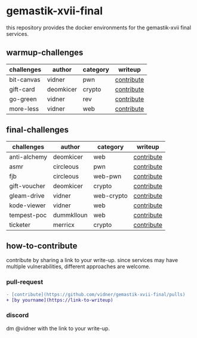 # gemastik-xvii-final
this repository provides the docker environments for the gemastik-xvii final services.

## warmup-challenges
| challenges | author | category | writeup |
| ---------- | ------ | -------- |---------|
| bit-canvas | vidner | pwn | [contribute](https://github.com/vidner/gemastik-xvii-final/pulls) |
| gift-card | deomkicer | crypto | [contribute](https://github.com/vidner/gemastik-xvii-final/pulls) |
| go-green | vidner | rev | [contribute](https://github.com/vidner/gemastik-xvii-final/pulls) |
| more-less | vidner | web | [contribute](https://github.com/vidner/gemastik-xvii-final/pulls) |


## final-challenges
| challenges | author | category | writeup |
| ---------- | ------ | -------- |---------|
| anti-alchemy | deomkicer | web | [contribute](https://github.com/vidner/gemastik-xvii-final/pulls) |
| asmr | circleous | pwn | [contribute](https://github.com/vidner/gemastik-xvii-final/pulls) |
| fjb | circleous | web-pwn | [contribute](https://github.com/vidner/gemastik-xvii-final/pulls) |
| gift-voucher | deomkicer | crypto | [contribute](https://github.com/vidner/gemastik-xvii-final/pulls) |
| gleam-drive | vidner | web-crypto | [contribute](https://github.com/vidner/gemastik-xvii-final/pulls) |
| kode-viewer | vidner | web | [contribute](https://github.com/vidner/gemastik-xvii-final/pulls) |
| tempest-poc | dummklloun | web | [contribute](https://github.com/vidner/gemastik-xvii-final/pulls) |
| ticketer | merricx | crypto | [contribute](https://github.com/vidner/gemastik-xvii-final/pulls) |

## how-to-contribute
contribute by sharing a link to your write-up. since services may have multiple vulnerabilities, different approaches are welcome.

### pull-request
```diff
- [contribute](https://github.com/vidner/gemastik-xvii-final/pulls)
+ [by yourname](https://link-to-writeup)
```

### discord
dm @vidner with the link to your write-up.